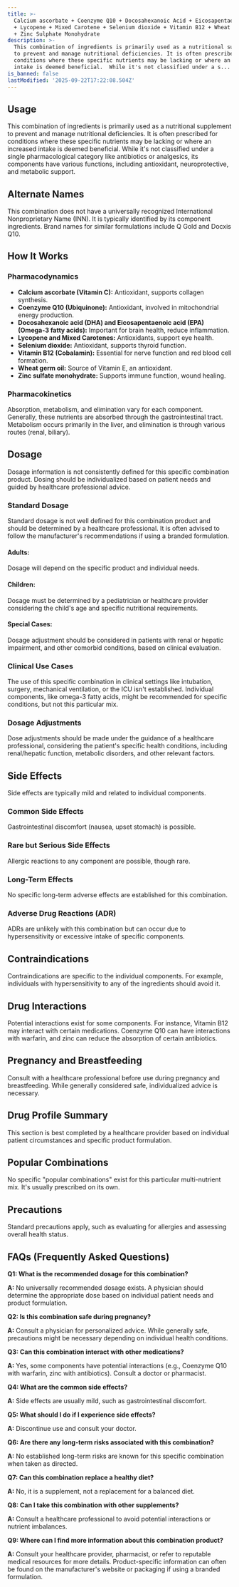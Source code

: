 ```yaml
---
title: >-
  Calcium ascorbate + Coenzyme Q10 + Docosahexanoic Acid + Eicosapentaenoic Acid
  + Lycopene + Mixed Carotene + Selenium dioxide + Vitamin B12 + Wheat germ oil
  + Zinc Sulphate Monohydrate
description: >-
  This combination of ingredients is primarily used as a nutritional supplement
  to prevent and manage nutritional deficiencies. It is often prescribed for
  conditions where these specific nutrients may be lacking or where an increased
  intake is deemed beneficial.  While it's not classified under a s...
is_banned: false
lastModified: '2025-09-22T17:22:08.504Z'
---
```

## **Usage**

This combination of ingredients is primarily used as a nutritional supplement to prevent and manage nutritional deficiencies. It is often prescribed for conditions where these specific nutrients may be lacking or where an increased intake is deemed beneficial.  While it's not classified under a single pharmacological category like antibiotics or analgesics, its components have various functions, including antioxidant, neuroprotective, and metabolic support.

## **Alternate Names**

This combination does not have a universally recognized International Nonproprietary Name (INN). It is typically identified by its component ingredients. Brand names for similar formulations include Q Gold and Docxis Q10.

## **How It Works**

### Pharmacodynamics

* **Calcium ascorbate (Vitamin C):** Antioxidant, supports collagen synthesis.
* **Coenzyme Q10 (Ubiquinone):** Antioxidant, involved in mitochondrial energy production.
* **Docosahexanoic acid (DHA) and Eicosapentaenoic acid (EPA) (Omega-3 fatty acids):**  Important for brain health, reduce inflammation.
* **Lycopene and Mixed Carotenes:** Antioxidants, support eye health.
* **Selenium dioxide:** Antioxidant, supports thyroid function.
* **Vitamin B12 (Cobalamin):**  Essential for nerve function and red blood cell formation.
* **Wheat germ oil:** Source of Vitamin E, an antioxidant.
* **Zinc sulfate monohydrate:** Supports immune function, wound healing.

### Pharmacokinetics

Absorption, metabolism, and elimination vary for each component.  Generally, these nutrients are absorbed through the gastrointestinal tract. Metabolism occurs primarily in the liver, and elimination is through various routes (renal, biliary).


## **Dosage**

Dosage information is not consistently defined for this specific combination product. Dosing should be individualized based on patient needs and guided by healthcare professional advice.

### **Standard Dosage**
Standard dosage is not well defined for this combination product and should be determined by a healthcare professional. It is often advised to follow the manufacturer's recommendations if using a branded formulation.

#### **Adults:**
Dosage will depend on the specific product and individual needs. 

#### **Children:**
Dosage must be determined by a pediatrician or healthcare provider considering the child's age and specific nutritional requirements.

#### **Special Cases:**
Dosage adjustment should be considered in patients with renal or hepatic impairment, and other comorbid conditions, based on clinical evaluation.


### **Clinical Use Cases**

The use of this specific combination in clinical settings like intubation, surgery, mechanical ventilation, or the ICU isn't established.  Individual components, like omega-3 fatty acids, might be recommended for specific conditions, but not this particular mix.


### **Dosage Adjustments**

Dose adjustments should be made under the guidance of a healthcare professional, considering the patient's specific health conditions, including renal/hepatic function, metabolic disorders, and other relevant factors.

## **Side Effects**


Side effects are typically mild and related to individual components.

### **Common Side Effects**

Gastrointestinal discomfort (nausea, upset stomach) is possible.

### **Rare but Serious Side Effects**

Allergic reactions to any component are possible, though rare.

### **Long-Term Effects**

No specific long-term adverse effects are established for this combination.

### **Adverse Drug Reactions (ADR)**

ADRs are unlikely with this combination but can occur due to hypersensitivity or excessive intake of specific components.


## **Contraindications**

Contraindications are specific to the individual components. For example, individuals with hypersensitivity to any of the ingredients should avoid it.

## **Drug Interactions**

Potential interactions exist for some components. For instance, Vitamin B12 may interact with certain medications. Coenzyme Q10 can have interactions with warfarin, and zinc can reduce the absorption of certain antibiotics.


## **Pregnancy and Breastfeeding**

Consult with a healthcare professional before use during pregnancy and breastfeeding.  While generally considered safe, individualized advice is necessary.



## **Drug Profile Summary**

This section is best completed by a healthcare provider based on individual patient circumstances and specific product formulation.

## **Popular Combinations**

No specific "popular combinations" exist for this particular multi-nutrient mix.  It's usually prescribed on its own.

## **Precautions**

Standard precautions apply, such as evaluating for allergies and assessing overall health status.

## **FAQs (Frequently Asked Questions)**

**Q1: What is the recommended dosage for this combination?**

**A:**  No universally recommended dosage exists. A physician should determine the appropriate dose based on individual patient needs and product formulation.


**Q2: Is this combination safe during pregnancy?**

**A:**  Consult a physician for personalized advice. While generally safe, precautions might be necessary depending on individual health conditions.


**Q3:  Can this combination interact with other medications?**

**A:** Yes, some components have potential interactions (e.g., Coenzyme Q10 with warfarin, zinc with antibiotics). Consult a doctor or pharmacist.

**Q4: What are the common side effects?**

**A:**  Side effects are usually mild, such as gastrointestinal discomfort.


**Q5: What should I do if I experience side effects?**

**A:** Discontinue use and consult your doctor.


**Q6:  Are there any long-term risks associated with this combination?**

**A:**  No established long-term risks are known for this specific combination when taken as directed.


**Q7: Can this combination replace a healthy diet?**

**A:** No, it is a supplement, not a replacement for a balanced diet.


**Q8: Can I take this combination with other supplements?**

**A:** Consult a healthcare professional to avoid potential interactions or nutrient imbalances.


**Q9:  Where can I find more information about this combination product?**

**A:** Consult your healthcare provider, pharmacist, or refer to reputable medical resources for more details.  Product-specific information can often be found on the manufacturer's website or packaging if using a branded formulation.

